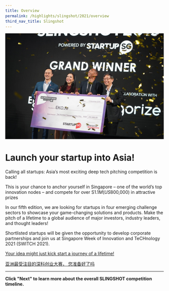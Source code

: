 ```yaml
---
title: Overview
permalink: /highlights/slingshot/2021/overview
third_nav_title: Slingshot
---
```

![SLINGSHOT Winners EKO.ai](/images/SLINGSHOT%202021.jpg)
# Launch your startup into Asia!
Calling all startups: Asia’s most exciting deep tech pitching competition is back!

This is your chance to anchor yourself in Singapore – one of the world’s top innovation nodes – and compete for over S$1.1M (US$800,000) in attractive prizes

In our fifth edition, we are looking for startups in four emerging challenge sectors to showcase your game-changing solutions and products. Make the pitch of a lifetime to a global audience of major investors, industry leaders, and thought leaders! 

Shortlisted startups will be given the opportunity to develop corporate partnerships and join us at Singapore Week of Innovation and TeCHnology 2021 (SWITCH 2021).

[Your idea might just kick start a journey of a lifetime!](https://slingshot.agorize.com/2021-edition?t=Wpdpp6Sn_r24kjBBmPXsUg&utm_source=www.switchsg.org&utm_medium=referral&utm_campaign=slingshot2021)

[亚洲最受注目的深科创业大赛， 您准备好了吗](https://slingshot-cn.agorize.com/zh/challenges/2021-edition?t=fX5LOg7F8fnaJvgACrUEbg&utm_source=www.switchsg.org&utm_medium=referral&utm_campaign=slingshot2021)

***
**Click "Next" to learn more about the overall SLINGSHOT competition timeline.**